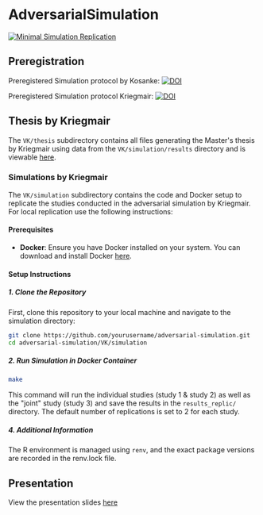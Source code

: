 # AdversarialSimulation
[![Minimal Simulation Replication](https://github.com/valentinkm/AdversarialSimulation/actions/workflows/simulation.yml/badge.svg)](https://github.com/valentinkm/AdversarialSimulation/actions/workflows/simulation.yml)

## Preregistration

Preregistered Simulation protocol by Kosanke: [![DOI](https://zenodo.org/badge/754060177.svg)](https://zenodo.org/doi/10.5281/zenodo.10792671)

Preregistered Simulation protocol Kriegmair: [![DOI](https://zenodo.org/badge/DOI/10.5281/zenodo.11458547.svg)](https://doi.org/10.5281/zenodo.11458547)


## Thesis by Kriegmair

The `VK/thesis` subdirectory contains all files generating the Master's thesis by Kriegmair using data from the `VK/simulation/results` directory and is viewable [here](https://valentinkm.github.io/AdversarialSimulation/thesis/thesis.pdf).

### Simulations by Kriegmair

The `VK/simulation` subdirectory contains the code and Docker setup to replicate the studies conducted in the adversarial simulation by Kriegmair. For local replication use the following instructions:

#### Prerequisites

- **Docker**: Ensure you have Docker installed on your system. You can download and install Docker [here](https://www.docker.com/get-started).

#### Setup Instructions

##### 1. Clone the Repository

First, clone this repository to your local machine and navigate to the simulation directory:

```bash
git clone https://github.com/yourusername/adversarial-simulation.git
cd adversarial-simulation/VK/simulation
```

##### 2. Run Simulation in Docker Container

```bash
make
```

This command will run the individual studies (study 1 & study 2) as well as the "joint" study (study 3) and save the results in the `results_replic/` directory. The default number of replications is set to 2 for each study. 

##### 4. Additional Information

The R environment is managed using `renv`, and the exact package versions are recorded in the renv.lock file.

## Presentation

View the presentation slides [here](https://valentinkm.github.io/AdversarialSimulation/presentation/LIP_presentation.html#/title-slide)